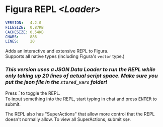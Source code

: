 # Figura REPL *\<Loader>*
```yaml
VERSION:   ​4.2.0​
FILESIZE:  ​0.87KB​
CACHESIZE: ​0.54KB​
CHARS:     ​886​
LINES:     ​20​
```

Adds an interactive and extensive REPL to Figura.  
Supports all native types (including Figura's `vector` type.)

### *This version uses a JSON Data Loader to run the REPL while only taking up 20 lines of actual script space. Make sure you put the json file in the `stored_vars` folder!*

Press <kbd>̃˴</kbd> to toggle the REPL.  
To input something into the REPL, start typing in chat and press <kbd>ENTER</kbd> to submit.

The REPL also has "SuperActions" that allow more control that the REPL doesn't normally allow. To view all SuperActions, submit `$$#`.

<!--***-->
<!--### [***Learn More***](./.gallery/_main.md) Not yet...-->
<!--### [***Learn More***](./.wiki/_main.md) Not yet...-->
<!--### [***Learn More ( VSCode )***](./.wiki-vs/_main.md) Not yet...-->
